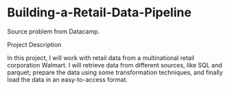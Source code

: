 # Building-a-Retail-Data-Pipeline

Source problem from Datacamp.

Project Description

In this project, I will work with retail data from a multinational retail corporation Walmart. I will retrieve data from different sources, like SQL and parquet; prepare the data using some transformation techniques, and finally load the data in an easy-to-access format.
